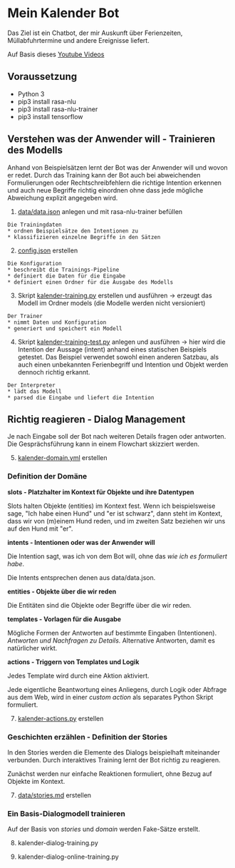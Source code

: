 # Mein Kalender Bot

Das Ziel ist ein Chatbot, der mir Auskunft über Ferienzeiten, Müllabfuhrtermine und andere Ereignisse liefert.

Auf Basis dieses [Youtube Videos](https://www.youtube.com/watch?v=xu6D_vLP5vY&t=3848s)

## Voraussetzung

* Python 3
* pip3 install rasa-nlu
* pip3 install rasa-nlu-trainer
* pip3 install tensorflow

## Verstehen was der Anwender will - Trainieren des Modells
Anhand von Beispielsätzen lernt der Bot was der Anwender will und wovon er redet. Durch das Training kann der Bot auch bei abweichenden Formulierungen oder Rechtschreibfehlern die richtige Intention erkennen und auch neue Begriffe richtig einordnen ohne dass jede mögliche Abweichung explizit angegeben wird.   

1. [data/data.json](data/data.json) anlegen und mit rasa-nlu-trainer befüllen

```
Die Trainingdaten
* ordnen Beispielsätze den Intentionen zu
* klassifizieren einzelne Begriffe in den Sätzen
```

2. [config.json](config.json) erstellen

```
Die Konfiguration
* beschreibt die Trainings-Pipeline
* definiert die Daten für die Eingabe
* definiert einen Ordner für die Ausgabe des Modells
```

3. Skript [kalender-training.py](kalender-training.py) erstellen und ausführen -> erzeugt das Modell im Ordner models (die Modelle werden nicht versioniert)

```
Der Trainer
* nimmt Daten und Konfiguration
* generiert und speichert ein Modell
```

4. Skript [kalender-training-test.py](kalender-training-test.py) anlegen und ausführen -> hier wird die Intention der Aussage (intent) anhand eines statischen Beispiels getestet. Das Beispiel verwendet sowohl einen anderen Satzbau, als auch einen unbekannten Ferienbegriff und Intention und Objekt werden dennoch richtig erkannt.

```
Der Interpreter
* lädt das Modell
* parsed die Eingabe und liefert die Intention
```
## Richtig reagieren - Dialog Management

Je nach Eingabe soll der Bot nach weiteren Details fragen oder antworten. Die Gesprächsführung kann in einem Flowchart skizziert werden.

5. [kalender-domain.yml](kalender-domain.yml) erstellen

### Definition der Domäne

**slots - Platzhalter im Kontext für Objekte und ihre Datentypen**

Slots halten Objekte (entities) im Kontext fest. Wenn ich beispielsweise sage, "Ich habe einen Hund" und "er ist schwarz", dann steht im Kontext, dass wir von (m)einem Hund reden, und im zweiten Satz beziehen wir uns auf den Hund mit "er".

**intents - Intentionen oder was der Anwender will**

Die Intention sagt, was ich von dem Bot will, ohne das *wie ich es formuliert habe*.

Die Intents entsprechen denen aus data/data.json.

**entities - Objekte über die wir reden**

Die Entitäten sind die Objekte oder Begriffe über die wir reden.

**templates - Vorlagen für die Ausgabe**

Mögliche Formen der Antworten auf bestimmte Eingaben (Intentionen). *Antworten und Nachfragen zu Details.* Alternative Antworten, damit es natürlicher wirkt.

**actions - Triggern von Templates und Logik**

Jedes Template wird durch eine Aktion aktiviert.

Jede eigentliche Beantwortung eines Anliegens, durch Logik oder Abfrage aus dem Web, wird in einer *custom action* als separates Python Skript formuliert.

7. [kalender-actions.py](kalender-actions.py) erstellen

### Geschichten erzählen - Definition der Stories

In den Stories werden die Elemente des Dialogs beispielhaft miteinander verbunden. Durch interaktives Training lernt der Bot richtig zu reagieren.

Zunächst werden nur einfache Reaktionen formuliert, ohne Bezug auf Objekte im Kontext.

7. [data/stories.md](data/stories.md) erstellen

### Ein Basis-Dialogmodell trainieren

Auf der Basis von *stories* und *domain* werden Fake-Sätze erstellt.

8. kalender-dialog-training.py

9. kalender-dialog-online-training.py
